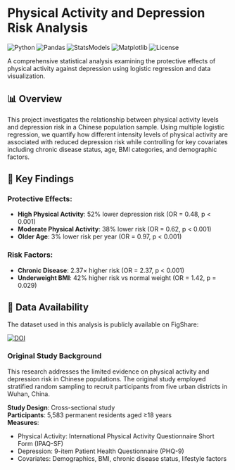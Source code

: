 # Physical Activity and Depression Risk Analysis

![Python](https://img.shields.io/badge/Python-3.8%2B-blue)
![Pandas](https://img.shields.io/badge/Pandas-1.3%2B-orange)
![StatsModels](https://img.shields.io/badge/StatsModels-0.13%2B-green)
![Matplotlib](https://img.shields.io/badge/Matplotlib-3.5%2B-red)
![License](https://img.shields.io/badge/License-MIT-lightgrey)

A comprehensive statistical analysis examining the protective effects of physical activity against depression using logistic regression and data visualization.

## 📊 Overview

This project investigates the relationship between physical activity levels and depression risk in a Chinese population sample. Using multiple logistic regression, we quantify how different intensity levels of physical activity are associated with reduced depression risk while controlling for key covariates including chronic disease status, age, BMI categories, and demographic factors.

## 🎯 Key Findings

### Protective Effects:
- **High Physical Activity**: 52% lower depression risk (OR = 0.48, p < 0.001)
- **Moderate Physical Activity**: 38% lower risk (OR = 0.62, p < 0.001) 
- **Older Age**: 3% lower risk per year (OR = 0.97, p < 0.001)

### Risk Factors:
- **Chronic Disease**: 2.37× higher risk (OR = 2.37, p < 0.001)
- **Underweight BMI**: 42% higher risk vs normal weight (OR = 1.42, p = 0.029)

## 📁 Data Availability

The dataset used in this analysis is publicly available on FigShare:

[![DOI](https://img.shields.io/badge/DOI-10.6084/m9.figshare.22689049-blue)](https://figshare.com/articles/dataset/Data_Sheet_1_The_relationship_between_physical_activity_and_depression_among_community-dwelling_adults_in_Wuhan_China_ZIP/22689049)

### Original Study Background
This research addresses the limited evidence on physical activity and depression risk in Chinese populations. The original study employed stratified random sampling to recruit participants from five urban districts in Wuhan, China.

**Study Design**: Cross-sectional study  
**Participants**: 5,583 permanent residents aged ≥18 years  
**Measures**: 
- Physical Activity: International Physical Activity Questionnaire Short Form (IPAQ-SF)
- Depression: 9-item Patient Health Questionnaire (PHQ-9)
- Covariates: Demographics, BMI, chronic disease status, lifestyle factors
